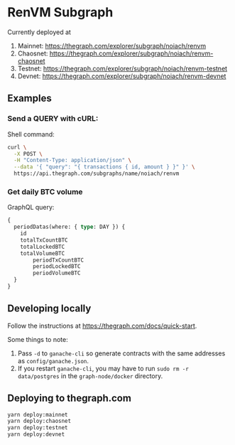 # RenVM Subgraph

Currently deployed at
1. Mainnet: https://thegraph.com/explorer/subgraph/noiach/renvm
1. Chaosnet: https://thegraph.com/explorer/subgraph/noiach/renvm-chaosnet
1. Testnet: https://thegraph.com/explorer/subgraph/noiach/renvm-testnet
1. Devnet: https://thegraph.com/explorer/subgraph/noiach/renvm-devnet

## Examples

### Send a QUERY with cURL:

Shell command:

```sh
curl \
  -X POST \
  -H "Content-Type: application/json" \
  --data '{ "query": "{ transactions { id, amount } }" }' \
  https://api.thegraph.com/subgraphs/name/noiach/renvm
```

### Get daily BTC volume

GraphQL query:

```graphql
{
  periodDatas(where: { type: DAY }) {
    id
    totalTxCountBTC
    totalLockedBTC
    totalVolumeBTC
		periodTxCountBTC
		periodLockedBTC
		periodVolumeBTC
  }
}
```

## Developing locally

Follow the instructions at <https://thegraph.com/docs/quick-start>.

Some things to note:
1. Pass `-d` to `ganache-cli` so generate contracts with the same addresses as `config/ganache.json`.
2. If you restart `ganache-cli`, you may have to run `sudo rm -r data/postgres` in the `graph-node/docker` directory.

## Deploying to thegraph.com

```sh
yarn deploy:mainnet
yarn deploy:chaosnet
yarn deploy:testnet
yarn deploy:devnet
```